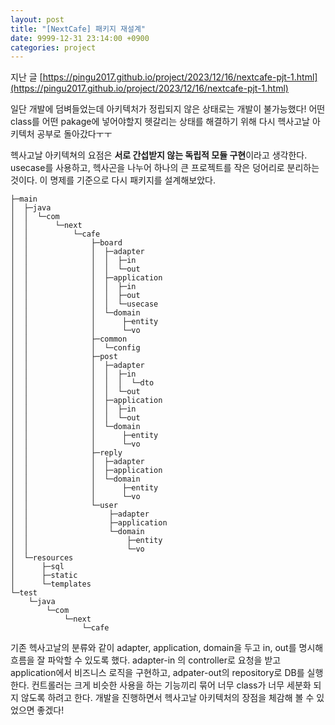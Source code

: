 ```yaml
---
layout: post
title: "[NextCafe] 패키지 재설계"
date: 9999-12-31 23:14:00 +0900
categories: project
---
```


지난 글 [https://pingu2017.github.io/project/2023/12/16/nextcafe-pjt-1.html](https://pingu2017.github.io/project/2023/12/16/nextcafe-pjt-1.html)

일단 개발에 덤벼들었는데 아키텍처가 정립되지 않은 상태로는 개발이 불가능했다! 어떤 class를 어떤 pakage에 넣어야할지 헷갈리는 상태를 해결하기 위해 다시 헥사고날 아키텍처 공부로 돌아갔다ㅜㅜ

헥사고날 아키텍쳐의 요점은 **서로 간섭받지 않는 독립적 모듈 구현**이라고 생각한다. usecase를 사용하고, 헥사곤을 나누어 하나의 큰 프로젝트를 작은 덩어리로 분리하는 것이다.
이 명제를 기준으로 다시 패키지를 설계해보았다.

```
├─main
│  ├─java
│  │  └─com
│  │      └─next
│  │          └─cafe
│  │              ├─board
│  │              │  ├─adapter
│  │              │  │  ├─in
│  │              │  │  └─out
│  │              │  ├─application
│  │              │  │  ├─in
│  │              │  │  ├─out
│  │              │  │  └─usecase
│  │              │  └─domain
│  │              │      ├─entity
│  │              │      └─vo
│  │              ├─common
│  │              │  └─config
│  │              ├─post
│  │              │  ├─adapter
│  │              │  │  ├─in
│  │              │  │  │  └─dto
│  │              │  │  └─out
│  │              │  ├─application
│  │              │  │  ├─in
│  │              │  │  └─out
│  │              │  └─domain
│  │              │      ├─entity
│  │              │      └─vo
│  │              ├─reply
│  │              │  ├─adapter
│  │              │  ├─application
│  │              │  └─domain
│  │              │      ├─entity
│  │              │      └─vo
│  │              └─user
│  │                  ├─adapter
│  │                  ├─application
│  │                  └─domain
│  │                      ├─entity
│  │                      └─vo
│  └─resources
│      ├─sql
│      ├─static
│      └─templates
└─test
    └─java
        └─com
            └─next
                └─cafe
```

기존 헥사고날의 분류와 같이 adapter, application, domain을 두고 in, out를 명시해 흐름을 잘 파악할 수 있도록 했다. adapter-in 의 controller로 요청을 받고 application에서 비즈니스 로직을 구현하고, adpater-out의 repository로 DB를 실행한다.
컨트롤러는 크게 비슷한 사용을 하는 기능끼리 묶어 너무 class가 너무 세분화 되지 않도록 하려고 한다.
개발을 진행하면서 헥사고날 아키텍처의 장점을 체감해 볼 수 있었으면 좋겠다!
